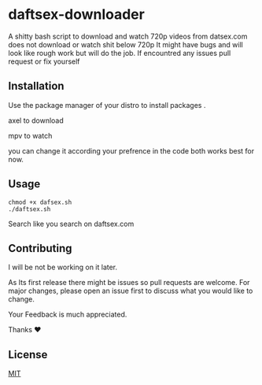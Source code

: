 # daftsex-downloader

A shitty bash script to download and watch 720p videos from datsex.com
does not download or watch shit below 720p
It might have bugs and will look like rough work but will do the job.
If encountred any issues pull request or fix yourself

## Installation

Use the package manager of your distro to install packages .

axel to download

mpv to watch

you can change it according your prefrence in the code both works best for now.


## Usage
```
chmod +x dafsex.sh
./daftsex.sh
```
Search like you search on daftsex.com

## Contributing

I will be not be working on it later.

As Its first release there might be issues so pull requests are welcome. For major changes, please open an issue first to discuss what you would like to change.

Your Feedback is much appreciated.

Thanks
❤️

## License
[MIT](https://choosealicense.com/licenses/mit/)
